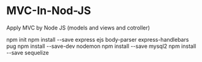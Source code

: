 # MVC-In-Nod-JS
Apply MVC by Node JS (models and views and cotroller)

npm init
npm install --save express ejs body-parser express-handlebars pug
npm install --save-dev nodemon
npm install --save mysql2
npm install --save sequelize
